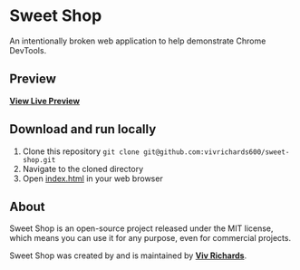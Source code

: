 # Sweet Shop
An intentionally broken web application to help demonstrate Chrome DevTools.

## Preview

**[View Live Preview](https://sweetshop.vivrichards.co.uk)**

## Download and run locally

1. Clone this repository `git clone git@github.com:vivrichards600/sweet-shop.git`
2. Navigate to the cloned directory
3. Open [index.html](index.html) in your web browser

## About

Sweet Shop is an open-source project released under the MIT license, which means you can use it for any purpose, even for commercial projects.

Sweet Shop was created by and is maintained by **[Viv Richards](https://vivrichards.co.uk/)**.
